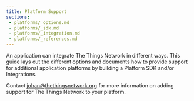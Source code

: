 ```yaml
---
title: Platform Support
sections:
 - platforms/_options.md
 - platforms/_sdk.md
 - platforms/_integration.md
 - platforms/_references.md
---
```


An application can integrate The Things Network in different ways. This guide lays out the different options and documents how to provide support for additional application platforms by building a Platform SDK and/or Integrations.

Contact [johan@thethingsnetwork.org](mailto:johan@thethingsnetwork.org) for more information on adding support for The Things Network to your platform.
